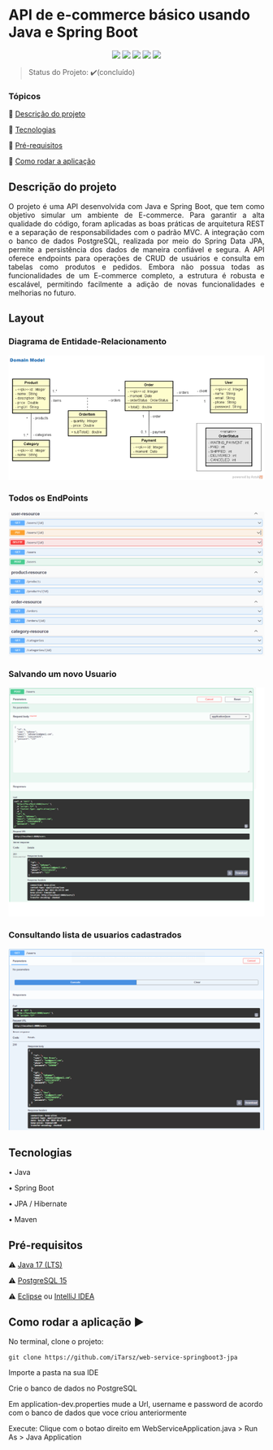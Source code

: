 <h1>API de e-commerce básico usando Java e Spring Boot</h1> 

<p align="center">
  <img src="http://img.shields.io/static/v1?label=Java&message=17&color=ED8B00&style=for-the-badge&logo=java"/>
  <img src="http://img.shields.io/static/v1?label=Spring Boot&message=3.0.3&color=green&style=for-the-badge&logo=Spring Boot"/>
  <img src="https://img.shields.io/static/v1?label=PostgreSQL&message=15&color=336791&style=for-the-badge&logo=postgresql"/>
  <img src="http://img.shields.io/static/v1?label=License&message=MIT&color=green&style=for-the-badge"/>
  <img src="http://img.shields.io/static/v1?label=STATUS&message=concluIdo&color=GREEN&style=for-the-badge"/>
</p>

> Status do Projeto: :heavy_check_mark:(concluído)

### Tópicos 

:small_blue_diamond: [Descrição do projeto](#descrição-do-projeto)

:small_blue_diamond: [Tecnologias](#tecnologias)

:small_blue_diamond: [Pré-requisitos](#pré-requisitos)

:small_blue_diamond: [Como rodar a aplicação](#como-rodar-a-aplicação-arrow_forward)




## Descrição do projeto 


<p align="justify">
  O projeto é uma API desenvolvida com Java e Spring Boot, que tem como objetivo simular um ambiente de E-commerce. Para garantir a alta qualidade do código, foram aplicadas as boas práticas de arquitetura REST e a separação de responsabilidades com o padrão MVC. A integração com o banco de dados PostgreSQL, realizada por meio do Spring Data JPA, permite a persistência dos dados de maneira confiável e segura. A API oferece endpoints para operações de CRUD de usuários e consulta em tabelas como produtos e pedidos. Embora não possua todas as funcionalidades de um E-commerce completo, a estrutura é robusta e escalável, permitindo facilmente a adição de novas funcionalidades e melhorias no futuro.
</p>


## Layout
### Diagrama de Entidade-Relacionamento
![DER](https://github.com/iTarsz/web-service-springboot3-jpa/blob/main/assets/DER.png)
### Todos os EndPoints
![EndPoints](https://github.com/iTarsz/web-service-springboot3-jpa/blob/main/assets/endpoints.png)
### Salvando um novo Usuario
![postUser](https://github.com/iTarsz/web-service-springboot3-jpa/blob/main/assets/postUser.png)
### Consultando lista de usuarios cadastrados
![getUsers](https://github.com/iTarsz/web-service-springboot3-jpa/blob/main/assets/getUsers.png)

## Tecnologias
• Java

• Spring Boot

• JPA / Hibernate

• Maven

## Pré-requisitos

:warning: [Java 17 (LTS)](https://www.azul.com/downloads/?package=jdk#download-openjdk)

:warning: [PostgreSQL 15](https://www.postgresql.org/download/windows/)

:warning: [Eclipse](https://www.eclipse.org/downloads/) ou [IntelliJ IDEA](https://www.jetbrains.com/pt-br/idea/download/#section=windows)



## Como rodar a aplicação :arrow_forward:

No terminal, clone o projeto: 

```
git clone https://github.com/iTarsz/web-service-springboot3-jpa
```
Importe a pasta na sua IDE

Crie o banco de dados no PostgreSQL

Em application-dev.properties mude a Url, username e password de acordo com o banco de dados que voce criou anteriormente

Execute: Clique com o botao direito em WebServiceApplication.java > Run As > Java Application
